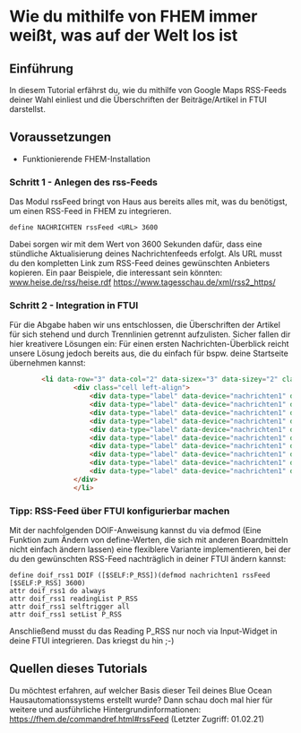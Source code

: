 # Wie du mithilfe von FHEM immer weißt, was auf der Welt los ist

## Einführung

In diesem Tutorial erfährst du, wie du mithilfe von Google Maps RSS-Feeds deiner Wahl einliest und die Überschriften der Beiträge/Artikel in FTUI darstellst.

## Voraussetzungen
- Funktionierende FHEM-Installation

### Schritt 1 - Anlegen des rss-Feeds

Das Modul rssFeed bringt von Haus aus bereits alles mit, was du benötigst, um einen RSS-Feed in FHEM zu integrieren.
```
define NACHRICHTEN rssFeed <URL> 3600
```
Dabei sorgen wir mit dem Wert von 3600 Sekunden dafür, dass eine stündliche Aktualisierung deines Nachrichtenfeeds erfolgt. Als URL musst du den kompletten Link zum RSS-Feed
deines gewünschten Anbieters kopieren. Ein paar Beispiele, die interessant sein könnten:
www.heise.de/rss/heise.rdf
https://www.tagesschau.de/xml/rss2_https/

### Schritt 2 - Integration in FTUI

Für die Abgabe haben wir uns entschlossen, die Überschriften der Artikel für sich stehend und durch Trennlinien getrennt aufzulisten.
Sicher fallen dir hier kreativere Lösungen ein: Für einen ersten Nachrichten-Überblick reicht unsere Lösung jedoch bereits aus,
die du einfach für bspw. deine Startseite übernehmen kannst:

```html
		<li data-row="3" data-col="2" data-sizex="3" data-sizey="2" class="left-align">                <header><div data-type="label" data-device="nachrichten1" data-get="f_description"></div></header>
                <div class="cell left-align">
					<div data-type="label" data-device="nachrichten1" data-get="n00_description" class="left-align"></div><hr color="#6699FF">
					<div data-type="label" data-device="nachrichten1" data-get="n01_description" class="left-align"></div><hr color="#6699FF">
					<div data-type="label" data-device="nachrichten1" data-get="n02_description" class="left-align"></div><hr color="#6699FF">
					<div data-type="label" data-device="nachrichten1" data-get="n03_description" class="left-align"></div><hr color="#6699FF">
					<div data-type="label" data-device="nachrichten1" data-get="n04_description" class="left-align"></div><hr color="#6699FF">
					<div data-type="label" data-device="nachrichten1" data-get="n05_description" class="left-align"></div><hr color="#6699FF">
					<div data-type="label" data-device="nachrichten1" data-get="n06_description" class="left-align"></div><hr color="#6699FF">
					<div data-type="label" data-device="nachrichten1" data-get="n07_description" class="left-align"></div><hr color="#6699FF">
					<div data-type="label" data-device="nachrichten1" data-get="n08_description" class="left-align"></div><hr color="#6699FF">
					<div data-type="label" data-device="nachrichten1" data-get="n09_description" class="left-align"></div>
                </div> 
				</li>
```

### Tipp: RSS-Feed über FTUI konfigurierbar machen
Mit der nachfolgenden DOIF-Anweisung kannst du via defmod (Eine Funktion zum Ändern von define-Werten, die sich mit anderen Boardmitteln nicht einfach ändern lassen) eine flexiblere 
Variante implementieren, bei der du den gewünschten RSS-Feed nachträglich  in deiner FTUI ändern kannst:

```
define doif_rss1 DOIF ([$SELF:P_RSS])(defmod nachrichten1 rssFeed [$SELF:P_RSS] 3600)
attr doif_rss1 do always
attr doif_rss1 readingList P_RSS
attr doif_rss1 selftrigger all
attr doif_rss1 setList P_RSS
```

Anschließend musst du das Reading P_RSS nur noch via Input-Widget in deine FTUI integrieren. Das kriegst du hin ;-)

## Quellen dieses Tutorials
Du möchtest erfahren, auf welcher Basis dieser Teil deines Blue Ocean Hausautomationssystems erstellt wurde? Dann schau doch mal hier für weitere und ausführliche Hintergrundinformationen:
https://fhem.de/commandref.html#rssFeed (Letzter Zugriff: 01.02.21)
